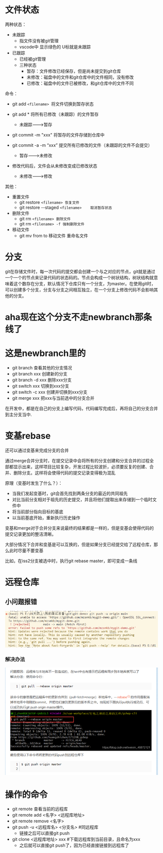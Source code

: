 # 文件状态

两种状态：

* 未跟踪
  * 指文件没有被git管理
  * vscode中 显示绿色的 U标就是未跟踪
* 已跟踪
  * 已经被git管理
  * 三种状态
    * 暂存：文件修改已经保存，但是尚未提交到git仓库
    * 未修改：磁盘中的文件和git仓库中的文件相同，没有修改
    * 已修改：磁盘中的文件已被修改，和git仓库中的文件不同

命令：

* git add `<filename> `将文件切换到暂存状态
* git add * 将所有已修改（未跟踪）的文件暂存

  * 未跟踪--->暂存
* git commit -m "xxx" 将暂存的文件存储到仓库中
* git commit -a -m “xxx”  提交所有已修改的文件（未跟踪的文件不会提交）

  * 暂存--->未修改
* 修改代码后，文件会从未修改变成已修改状态

  * 未修改--->修改

其他：

* 重置文件
  * git restore `<filename>	恢复文件`
  * git restore --staged `<filename>	取消暂存状态`
* 删除文件
  * git rm `<filename> 删除文件`
  * git rm `<filename> -f 强制删除文件`
* 移动文件
  * git mv from to 移动文件  重命名文件

# 分支

git在存储文件时，每一次代码的提交都会创建一个与之对应的节点，git就是通过一个一个的节点来记录代码的状态码的。节点会构成一个树状结构，树状结构就意味着这个数存在分支，默认情况下仓库只有一个分支，为master。在使用git时，可以创建多个分支，分支与分支之间相互独立，在一个分支上修改代码不会影响其他的分支。

# aha现在这个分支不走newbranch那条线了

# 这是newbranch里的

* git branch  查看其他的分支情况
* git branch xxx 创建新的分支
* git branch -d xxx  删除xxx分支
* git switch xxx	切换到xxx分支
* git switch -c xxx  创建并切换到xxx分支
* git merge xxx 把xxx与当前选中的分支合并

在开发中，都是在自己的分支上编写代码，代码编写完成后，再将自己的分支合并到主分支当中.

# 变基rebase

还可以通过变基来完成分支的合并

通过merge合并分支时，在提交记录中会将所有的分支创建和分支合并的过程全部都显示出来，这样项目比较复杂，开发过程比较波折，必须要反复的创建、合并、删除分支。这样将会使得代码的提交记录变得极为混乱

原理（变基时发生了什么？）：

* 当我们发起变基时，git会首先找到两条分支的最近的共同祖先
* 对比当前分支相对于祖先的历史提交，并且将他们提取出来存储到一个临时文件中
* 将当前部分指向目标的基底
* 以当前基底开始，重新执行历史操作

变基和merge对于合并分支来说最终的结果都是一样的，但是变基会使得代码的提交记录更加的整洁清晰。

大部分情况下合并和变基是可以互换的，但是如果分支已经提交给了远程仓库，那么此时尽量不要变基

比如，在iss2分支被选中时，执行git rebase master，即可变成一条线

# 远程仓库

## 小问题报错

![1699367970027](image/git/1699367970027.png)

### 解决办法

![1699368013588](image/git/1699368013588.png)


# 操作的命令

* git remote 查看当前的远程库
* git remote add <名字> <远程库地址>
* git remote remove <名字>
* git push -u <远程库名> <分支名>   #同远程库
  * 链接之后可以直接git push
* git clone <远程库地址>  xxx  #下载远程库到当前目录，且命名为xxx
  * 之后就可以直接git push了，因为已经直接链接到远程库了
